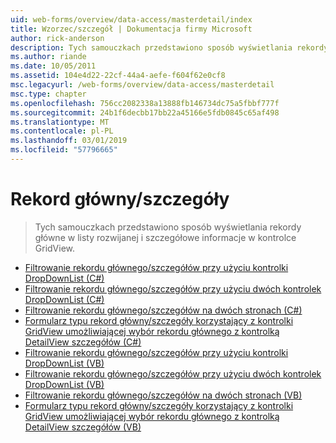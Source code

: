 ```yaml
---
uid: web-forms/overview/data-access/masterdetail/index
title: Wzorzec/szczegół | Dokumentacja firmy Microsoft
author: rick-anderson
description: Tych samouczkach przedstawiono sposób wyświetlania rekordy główne w listy rozwijanej i szczegółowe informacje w kontrolce GridView.
ms.author: riande
ms.date: 10/05/2011
ms.assetid: 104e4d22-22cf-44a4-aefe-f604f62e0cf8
msc.legacyurl: /web-forms/overview/data-access/masterdetail
msc.type: chapter
ms.openlocfilehash: 756cc2082338a13888fb146734dc75a5fbbf777f
ms.sourcegitcommit: 24b1f6decbb17bb22a45166e5fdb0845c65af498
ms.translationtype: MT
ms.contentlocale: pl-PL
ms.lasthandoff: 03/01/2019
ms.locfileid: "57796665"
---
```

<a name="masterdetail"></a>Rekord główny/szczegóły
====================
> Tych samouczkach przedstawiono sposób wyświetlania rekordy główne w listy rozwijanej i szczegółowe informacje w kontrolce GridView.


- [Filtrowanie rekordu głównego/szczegółów przy użyciu kontrolki DropDownList (C#)](master-detail-filtering-with-a-dropdownlist-cs.md)
- [Filtrowanie rekordu głównego/szczegółów przy użyciu dwóch kontrolek DropDownList (C#)](master-detail-filtering-with-two-dropdownlists-cs.md)
- [Filtrowanie rekordu głównego/szczegółów na dwóch stronach (C#)](master-detail-filtering-across-two-pages-cs.md)
- [Formularz typu rekord główny/szczegóły korzystający z kontrolki GridView umożliwiającej wybór rekordu głównego z kontrolką DetailView szczegółów (C#)](master-detail-using-a-selectable-master-gridview-with-a-details-detailview-cs.md)
- [Filtrowanie rekordu głównego/szczegółów przy użyciu kontrolki DropDownList (VB)](master-detail-filtering-with-a-dropdownlist-vb.md)
- [Filtrowanie rekordu głównego/szczegółów przy użyciu dwóch kontrolek DropDownList (VB)](master-detail-filtering-with-two-dropdownlists-vb.md)
- [Filtrowanie rekordu głównego/szczegółów na dwóch stronach (VB)](master-detail-filtering-across-two-pages-vb.md)
- [Formularz typu rekord główny/szczegóły korzystający z kontrolki GridView umożliwiającej wybór rekordu głównego z kontrolką DetailView szczegółów (VB)](master-detail-using-a-selectable-master-gridview-with-a-details-detailview-vb.md)
